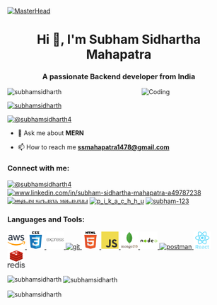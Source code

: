 [![MasterHead](https://i.pinimg.com/originals/e6/71/b0/e671b030905d5ca04572953a747facc7.gif)](https://rishavchanda.io)
<h1 align="center">Hi 👋, I'm Subham Sidhartha Mahapatra</h1>
<h3 align="center">A passionate Backend developer from India</h3>
<img align="right" alt="Coding" width="200" src="https://cdn.dribbble.com/users/1162077/screenshots/3848914/programmer.gif">


<p align="left"> <img src="https://komarev.com/ghpvc/?username=subhamsidharth&label=Profile%20views&color=0e75b6&style=flat" alt="subhamsidharth" /> </p>

<p align="left"> <a href="https://github.com/ryo-ma/github-profile-trophy"><img src="https://github-profile-trophy.vercel.app/?username=subhamsidharth" alt="subhamsidharth" /></a> </p>

<p align="left"> <a href="https://twitter.com/@subhamsidharth4" target="blank"><img src="https://img.shields.io/twitter/follow/@subhamsidharth4?logo=twitter&style=for-the-badge" alt="@subhamsidharth4" /></a> </p>

- 💬 Ask me about **MERN**

- 📫 How to reach me **ssmahapatra1478@gmail.com**

<h3 align="left">Connect with me:</h3>
<p align="left">
<a href="https://twitter.com/@subhamsidharth4" target="blank"><img align="center" src="https://raw.githubusercontent.com/rahuldkjain/github-profile-readme-generator/master/src/images/icons/Social/twitter.svg" alt="@subhamsidharth4" height="30" width="40" /></a>
<a href="https://linkedin.com/in/www.linkedin.com/in/subham-sidhartha-mahapatra-a49787238" target="blank"><img align="center" src="https://raw.githubusercontent.com/rahuldkjain/github-profile-readme-generator/master/src/images/icons/Social/linked-in-alt.svg" alt="www.linkedin.com/in/subham-sidhartha-mahapatra-a49787238" height="30" width="40" /></a>
<a href="https://fb.com/ꮥꮼᏸꮒꮧꮇ ꮥꭵꮄꮒꮧꮢꮦꮒ ꮇꭷꮒꮧꭾꮧꮦꮢꮧ" target="blank"><img align="center" src="https://raw.githubusercontent.com/rahuldkjain/github-profile-readme-generator/master/src/images/icons/Social/facebook.svg" alt="ꮥꮼᏸꮒꮧꮇ ꮥꭵꮄꮒꮧꮢꮦꮒ ꮇꭷꮒꮧꭾꮧꮦꮢꮧ" height="30" width="40" /></a>
<a href="https://instagram.com/p_i_k_a_c_h_h_u" target="blank"><img align="center" src="https://raw.githubusercontent.com/rahuldkjain/github-profile-readme-generator/master/src/images/icons/Social/instagram.svg" alt="p_i_k_a_c_h_h_u" height="30" width="40" /></a>
<a href="https://www.leetcode.com/subham-123" target="blank"><img align="center" src="https://raw.githubusercontent.com/rahuldkjain/github-profile-readme-generator/master/src/images/icons/Social/leet-code.svg" alt="subham-123" height="30" width="40" /></a>
</p>

<h3 align="left">Languages and Tools:</h3>
<p align="left"> <a href="https://aws.amazon.com" target="_blank" rel="noreferrer"> <img src="https://raw.githubusercontent.com/devicons/devicon/master/icons/amazonwebservices/amazonwebservices-original-wordmark.svg" alt="aws" width="40" height="40"/> </a> <a href="https://www.w3schools.com/css/" target="_blank" rel="noreferrer"> <img src="https://raw.githubusercontent.com/devicons/devicon/master/icons/css3/css3-original-wordmark.svg" alt="css3" width="40" height="40"/> </a> <a href="https://expressjs.com" target="_blank" rel="noreferrer"> <img src="https://raw.githubusercontent.com/devicons/devicon/master/icons/express/express-original-wordmark.svg" alt="express" width="40" height="40"/> </a> <a href="https://git-scm.com/" target="_blank" rel="noreferrer"> <img src="https://www.vectorlogo.zone/logos/git-scm/git-scm-icon.svg" alt="git" width="40" height="40"/> </a> <a href="https://www.w3.org/html/" target="_blank" rel="noreferrer"> <img src="https://raw.githubusercontent.com/devicons/devicon/master/icons/html5/html5-original-wordmark.svg" alt="html5" width="40" height="40"/> </a> <a href="https://developer.mozilla.org/en-US/docs/Web/JavaScript" target="_blank" rel="noreferrer"> <img src="https://raw.githubusercontent.com/devicons/devicon/master/icons/javascript/javascript-original.svg" alt="javascript" width="40" height="40"/> </a> <a href="https://www.mongodb.com/" target="_blank" rel="noreferrer"> <img src="https://raw.githubusercontent.com/devicons/devicon/master/icons/mongodb/mongodb-original-wordmark.svg" alt="mongodb" width="40" height="40"/> </a> <a href="https://nodejs.org" target="_blank" rel="noreferrer"> <img src="https://raw.githubusercontent.com/devicons/devicon/master/icons/nodejs/nodejs-original-wordmark.svg" alt="nodejs" width="40" height="40"/> </a> <a href="https://postman.com" target="_blank" rel="noreferrer"> <img src="https://www.vectorlogo.zone/logos/getpostman/getpostman-icon.svg" alt="postman" width="40" height="40"/> </a> <a href="https://reactjs.org/" target="_blank" rel="noreferrer"> <img src="https://raw.githubusercontent.com/devicons/devicon/master/icons/react/react-original-wordmark.svg" alt="react" width="40" height="40"/> </a> <a href="https://redis.io" target="_blank" rel="noreferrer"> <img src="https://raw.githubusercontent.com/devicons/devicon/master/icons/redis/redis-original-wordmark.svg" alt="redis" width="40" height="40"/> </a> </p>

<p><img align="left" src="https://github-readme-stats.vercel.app/api/top-langs?username=subhamsidharth&show_icons=true&locale=en&layout=compact" alt="subhamsidharth" /></p>

<p>&nbsp;<img align="center" src="https://github-readme-stats.vercel.app/api?username=subhamsidharth&show_icons=true&locale=en" alt="subhamsidharth" /></p>

<p><img align="center" src="https://github-readme-streak-stats.herokuapp.com/?user=subhamsidharth&" alt="subhamsidharth" /></p>
